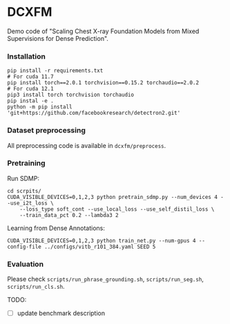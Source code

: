 # DCXFM
Demo code of "Scaling Chest X-ray Foundation Models from Mixed Supervisions for Dense Prediction".

### Installation
```
pip install -r requirements.txt
# For cuda 11.7
pip install torch==2.0.1 torchvision==0.15.2 torchaudio==2.0.2
# For cuda 12.1
pip3 install torch torchvision torchaudio
pip instal -e .
python -m pip install 'git+https://github.com/facebookresearch/detectron2.git'
```

### Dataset preprocessing

All preprocessing code is available in `dcxfm/preprocess`.

### Pretraining

Run SDMP:
```
cd scrpits/
CUDA_VISIBLE_DEVICES=0,1,2,3 python pretrain_sdmp.py --num_devices 4 --use_i2t_loss \
    --loss_type soft_cont --use_local_loss --use_self_distil_loss \
    --train_data_pct 0.2 --lambda3 2
```

Learning from Dense Annotations:
```
CUDA_VISIBLE_DEVICES=0,1,2,3 python train_net.py --num-gpus 4 --config-file ../configs/vitb_r101_384.yaml SEED 5
```

### Evaluation

Please check `scripts/run_phrase_grounding.sh`, `scripts/run_seg.sh`, `scripts/run_cls.sh`.

TODO:
- [ ] update benchmark description